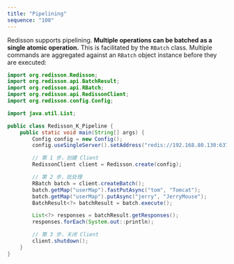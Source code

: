 ```yaml
---
title: "Pipelining"
sequence: "108"
---
```


Redisson supports pipelining.
**Multiple operations can be batched as a single atomic operation.**
This is facilitated by the `RBatch` class.
Multiple commands are aggregated against an `RBatch` object instance before they are executed:

```java
import org.redisson.Redisson;
import org.redisson.api.BatchResult;
import org.redisson.api.RBatch;
import org.redisson.api.RedissonClient;
import org.redisson.config.Config;

import java.util.List;

public class Redisson_K_Pipeline {
    public static void main(String[] args) {
        Config config = new Config();
        config.useSingleServer().setAddress("redis://192.168.80.130:6379");

        // 第 1 步，创建 Client
        RedissonClient client = Redisson.create(config);

        // 第 2 步，批处理
        RBatch batch = client.createBatch();
        batch.getMap("userMap").fastPutAsync("tom", "Tomcat");
        batch.getMap("userMap").putAsync("jerry", "JerryMouse");
        BatchResult<?> batchResult = batch.execute();

        List<?> responses = batchResult.getResponses();
        responses.forEach(System.out::println);

        // 第 3 步，关闭 Client
        client.shutdown();
    }
}
```
